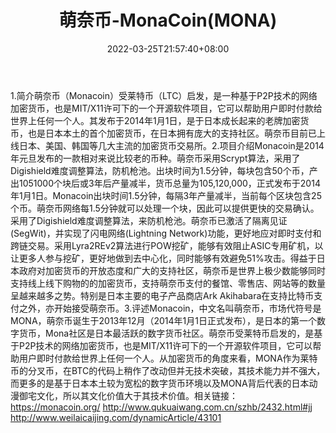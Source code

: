 ﻿---
weight: 
title: "萌奈币-MonaCoin(MONA)"
description: "萌奈币（Monacoin）受莱特币（LTC）启发，是一种基于P2P技术的网络加密货币，也是MIT/X11许可下的一个开源软件，它可以帮助用户即时付款给世界上任何一个人"
date: 2022-03-25T21:57:40+08:00
lastmod: 2022-03-25T16:45:40+08:00
draft: false
authors: ["Metabd"]
featuredImage: "mengnaibi-monacoinmona.webp"
link: ""
tags: ["数字代币","萌奈币-MonaCoin(MONA)"]
categories: ["navigation"]
navigation: ["数字代币"]
lightgallery: true
toc: true
pinned: false
recommend: false
recommend1: false
---
1.简介萌奈币（Monacoin）受莱特币（LTC）启发，是一种基于P2P技术的网络加密货币，也是MIT/X11许可下的一个开源软件项目，它可以帮助用户即时付款给世界上任何一个人。其发布于2014年1月1日，是于日本成长起来的老牌加密货币，也是日本本土的首个加密货币，在日本拥有庞大的支持社区。萌奈币目前已上线日本、美国、韩国等几大主流的加密货币交易所。2.项目介绍Monacoin是2014年元旦发布的一款相对来说比较老的币种。萌奈币采用Scrypt算法，采用了Digishield难度调整算法，防机枪池。出块时间为1.5分钟，每块包含50个币，产出1051000个块后或3年后产量减半，货币总量为105,120,000，正式发布于2014年1月1日。Monacoin出块时间1.5分钟，每隔3年产量减半，当前每个区块包含25个币。萌奈币网络每1.5分钟就可以处理一个块，因此可以提供更快的交易确认。采用了Digishield难度调整算法，来防机枪池。萌奈币已激活了隔离见证(SegWit)，并实现了闪电网络(Lightning Network)功能，更好地应对即时支付和跨链交易。采用Lyra2REv2算法进行POW挖矿，能够有效阻止ASIC专用矿机，以让更多人参与挖矿，更好地做到去中心化，同时能够有效避免51%攻击。得益于日本政府对加密货币的开放态度和广大的支持社区，萌奈币是世界上极少数能够同时支持线上线下购物的的加密货币，支持萌奈币支付的餐馆、零售店、网站等的数量呈越来越多之势。特别是日本主要的电子产品商店Ark Akihabara在支持比特币支付之外，亦开始接受萌奈币。3.评述Monacoin，中文名叫萌奈币，市场代符号是MONA，萌奈币诞生于2013年12月（2014年1月1日正式发布），是日本的第一个数字货币，Mona社区是日本最活跃的数字货币社区。萌奈币受莱特币启发的，是基于P2P技术的网络加密货币，也是MIT/X11许可下的一个开源软件项目，它可以帮助用户即时付款给世界上任何一个人。从加密货币的角度来看，MONA作为莱特币的分叉币，在BTC的代码上稍作了改动但并无技术突破，其技术能力并不强大，而更多的是基于日本本土较为宽松的数字货币环境以及MONA背后代表的日本动漫御宅文化，所以其文化价值大于其技术价值。相关链接：https://monacoin.org/
http://www.qukuaiwang.com.cn/szhb/2432.html#jj
http://www.weilaicaijing.com/dynamicArticle/43101
